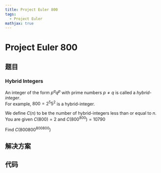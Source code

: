 ```yaml
---
title: Project Euler 800
tags:
  - Project Euler
mathjax: true
---
```

<escape><!-- more --></escape>
    
# Project Euler 800
## 题目
### Hybrid Integers


An integer of the form $p^q q^p$ with prime numbers $p \neq q$ is called a <i>hybrid-integer</i>.<br />
For example, $800 = 2^5 5^2$ is a hybrid-integer.


We define $C(n)$ to be the number of hybrid-integers less than or equal to $n$.<br />
You are given $C(800) = 2$ and $C(800^{800}) = 10790$


Find $C(800800^{800800})$



## 解决方案


## 代码


